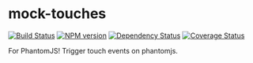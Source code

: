 mock-touches
=============

[![Build Status](https://travis-ci.org/gardr/mock-phantom-touch-events.png)](https://travis-ci.org/gardr/mock-phantom-touch-events)
[![NPM version](https://badge.fury.io/js/mock-phantom-touch-events.png)](http://badge.fury.io/js/mock-phantom-touch-events)
[![Dependency Status](https://david-dm.org/gardr/mock-phantom-touch-events.png)](https://david-dm.org/gardr/mock-phantom-touch-events)
[![Coverage Status](https://coveralls.io/repos/gardr/mock-phantom-touch-events/badge.png)](https://coveralls.io/r/gardr/mock-phantom-touch-events)

For PhantomJS!
Trigger touch events on phantomjs.
